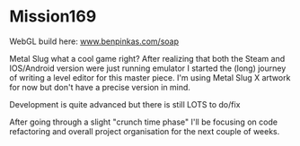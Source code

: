 # Mission169

WebGL build here: www.benpinkas.com/soap

Metal Slug what a cool game right? After realizing that both the Steam and IOS/Android version were just running emulator I started the (long) journey of writing a level editor for this master piece. I'm using Metal Slug X artwork for now but don't have a precise version in mind.

Development is quite advanced but there is still LOTS to do/fix

After going through a slight "crunch time phase" I'll be focusing on code refactoring and overall project organisation for the next couple of weeks.

